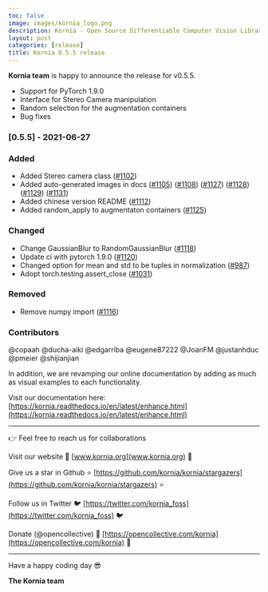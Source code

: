 ```yaml
---
toc: false
image: images/kornia_logo.png
description: Kornia - Open Source Differentiable Computer Vision Library for PyTorch.
layout: post
categories: [release]
title: Kornia 0.5.5 release
---
```


**Kornia team** is happy to announce the release for v0.5.5.

- Support for PyTorch 1.9.0
- Interface for Stereo Camera manipulation
- Random selection for the augmentation containers
- Bug fixes

### [0.5.5] - 2021-06-27

### Added
- Added Stereo camera class ([#1102](https://github.com/kornia/kornia/pull/1102))
- Added auto-generated images in docs ([#1105](https://github.com/kornia/kornia/pull/1105)) ([#1108](https://github.com/kornia/kornia/pull/1108)) ([#1127](https://github.com/kornia/kornia/pull/1127)) ([#1128](https://github.com/kornia/kornia/pull/1128)) ([#1129](https://github.com/kornia/kornia/pull/1129)) ([#1131](https://github.com/kornia/kornia/pull/1131))
- Added chinese version README ([#1112](https://github.com/kornia/kornia/pull/1112))
- Added random_apply to augmentaton containers ([#1125](https://github.com/kornia/kornia/pull/1125))

### Changed
- Change GaussianBlur to RandomGaussianBlur ([#1118](https://github.com/kornia/kornia/pull/1118))
- Update ci with pytorch 1.9.0 ([#1120](https://github.com/kornia/kornia/pull/1120))
- Changed option for mean and std to be tuples in normalization ([#987](https://github.com/kornia/kornia/pull/987))
- Adopt torch.testing.assert_close ([#1031](https://github.com/kornia/kornia/pull/1031)) 

### Removed
- Remove numpy import ([#1116](https://github.com/kornia/kornia/pull/1116))

### Contributors
@copaah @ducha-aiki @edgarriba @eugene87222 @JoanFM @justanhduc @pmeier @shijianjian 

In addition, we are revamping our online documentation by adding as much as visual examples to each functionality.

Visit our documentation here: [https://kornia.readthedocs.io/en/latest/enhance.html](https://kornia.readthedocs.io/en/latest/enhance.html)

------

👉 Feel free to reach us for collaborations

Visit our website 🚀 [www.kornia.org](www.kornia.org) 🚀

Give us a star in Github ⭐️ [https://github.com/kornia/kornia/stargazers](https://github.com/kornia/kornia/stargazers) ⭐️

Follow us in Twitter 🐦 [https://twitter.com/kornia_foss](https://twitter.com/kornia_foss) 🐦

Donate (@opencollective) 🙏 [https://opencollective.com/kornia](https://opencollective.com/kornia) 🙏

------

Have a happy coding day :sunglasses:

**The Kornia team**
